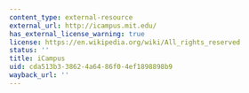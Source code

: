 ```yaml
---
content_type: external-resource
external_url: http://icampus.mit.edu/
has_external_license_warning: true
license: https://en.wikipedia.org/wiki/All_rights_reserved
status: ''
title: iCampus
uid: cda513b3-3862-4a64-86f0-4ef1898898b9
wayback_url: ''
---
```

